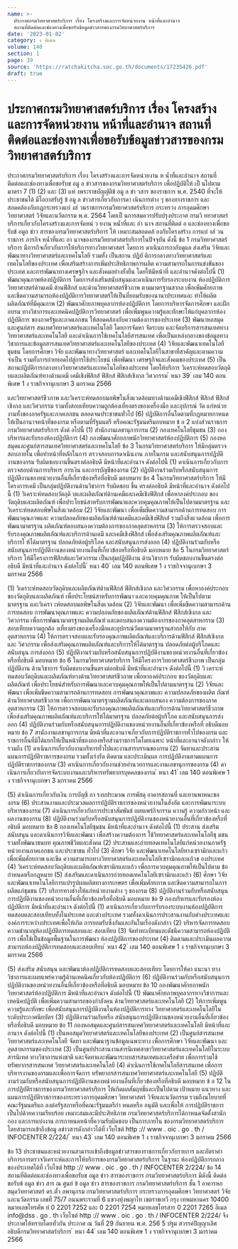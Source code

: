 ```yaml
---
name: >-
  ประกาศกรมวิทยาศาสตร์บริการ เรื่อง โครงสร้างและการจัดหน่วยงาน หน้าที่และอำนาจ
  สถานที่ติดต่อและช่องทางเพื่อขอรับข้อมูลข่าวสารของกรมวิทยาศาสตร์บริการ
date: '2023-01-02'
category: ง พิเศษ
volume: 140
section: 1
page: 39
source: 'https://ratchakitcha.soc.go.th/documents/17235426.pdf'
draft: true
---
```


# ประกาศกรมวิทยาศาสตร์บริการ เรื่อง โครงสร้างและการจัดหน่วยงาน หน้าที่และอำนาจ สถานที่ติดต่อและช่องทางเพื่อขอรับข้อมูลข่าวสารของกรมวิทยาศาสตร์บริการ

ประกาศกรมวิทยาศาสตร์บริการ เรื่อง โครงสร้างและการจัดหน่วยงาน ห น้ำที่และอำนาจ สถานที่ ติดต่อและช่องทางเพื่อขอรับข อมู ล ข่าวสารของกรมวิทยาศาสตร์บริการ เพื่อปฏิบัติให้ เป็ นไปตามมาตรา 7 (1) (2) และ (3) แห่ งพระราชบัญญัติข้ อมู ล ข่า วสาร ของราชการ พ.ศ. 2540 ที่จะให้ ประชาชนได้ มีโอกาสรับรู้ ข้ อมู ล ข่าวสารเกี่ยวกับการดา เนินการต่าง ๆ ของทางราชการ และสอดคล้องกับกฎกระทรวงแบ่ งส่ วนราชการกรมวิทยาศาสตร์บริการ กระทรวง การอุดมศึกษา วิทยาศาสตร์ วิจัยและนวัตกรรม พ.ศ. 2564 โดยเป็ นการสมควรปรับปรุงประกาศ กรมวิ ทยาศาสตร์บริการเกี่ยวกับโครงสร้างและการจัดหน่ ว ยงาน หน้ำที่และ อำ นาจ สถานที่ติดต่ อ และช่องทางเพื่อขอรับข้ อมูล ข่าว สารของกรมวิทยาศาสตร์บริการ ให้ เหมาะสมสอดคล้ องกับโครงสร้าง การแบ่ งส่ วนราชการ ภารกิจ หน้ำที่และ อา นาจของกรมวิทยาศาสตร์บริการในปัจจุบัน ดังนี้ ข้อ 1 กรมวิทยาศาสตร์บริการ มีภารกิจเกี่ยวกับการให้บริการทางวิทยาศาสตร์ โดยการ ดาเนินการกากับดูแล ส่งเสริม วิจัยและพัฒนาทางวิทยาศาสตร์และเทคโนโลยี รวมทั้ง เป็นสถาน ปฏิบั ติการกลางทางวิทยาศาสตร์และเทคโนโลยีของประเทศ เพื่อเสริมสร้างการเพิ่มประสิทธิภาพการผลิต ความสามารถในการแข่งขันของประเทศ และการพัฒนาทางเศรษฐกิจ และสังคมอย่างยั่งยืน โดยให้มีหน้าที่ และอำนาจดังต่อไปนี้ (1) พัฒนาคุณภาพห้องปฏิบัติการ โดยการส่งเสริมสนับสนุนและดาเนินการรับรองระบบงาน ห้องปฏิบัติการวิทยาศาสตร์ด้านเคมี ด้านฟิสิกส์ และด้านวิทยาศาสตร์ชีวภาพ ตามมาตรฐานสากล เพื่อเพิ่มศักยภาพและขีดความสามารถห้องปฏิบัติการวิทยาศาสตร์ให้เป็นที่ยอมรับของนานาประเทศและ ทำให้ผลิตผลิตภัณฑ์ที่มีคุณภาพ (2) พัฒนาศักยภาพบุคลากรห้องปฏิบัติการ โดยการบริหารจัดการศึกษา และฝึกอบรม ทางวิชาการและเทคนิคปฏิบัติการวิทยาศาสตร์ เพื่อเพิ่มพูนความรู้และทักษะให้แก่บุคลากรห้องปฏิบัติการ ของภาครัฐและภาคเอกชน ให้สอดคล้องกับความต้องการของประเทศ (3) พัฒนาหอสมุดและศูนย์สาร สนเทศวิทยาศาสตร์และเทคโนโลยี โดยการจัดหา จัดระบบ และจัดบริการสารสนเทศทางวิทยาศาสตร์และเทคโนโลยี และดำเนินการใช้เทคโนโลยีสารสนเทศ เพื่อเป็นแหล่งกลางของข้อมูลทางวิชาการและข้อมูลสารสนเทศวิทยาศาสตร์และเทคโนโลยีของประเทศ (4) วิจัยและพัฒนาเทคโนโลยีชุมชน โดยการศึกษา วิจัย และพัฒนาทางวิทยาศาสตร์ และเทคโนโลยีในสาขาที่สาคัญและตามความจำเป็น รวมทั้งการถ่ายทอดไปสู่การใช้ประโยชน์ เพื่อพัฒนา เศรษฐกิจและสังคมของประเทศ (5) เป็นสถานปฏิบัติการกลางทางวิทยาศาสตร์และเทคโนโลยีของประเทศ โดยให้บริการ วิเคราะห์ทดสอบวัตถุดิ บและผลิตภัณฑ์ทางด้านเคมี เคมีเชิงฟิสิกส์ ฟิสิกส์ ฟิสิกส์เชิงกล วิศวกรรม ้ หนา 39 ่ เลม 140 ตอนพิเศษ 1 ง ราชกิจจานุเบกษา 3 มกราคม 2566

และวิทยาศาสตร์ชีวภาพ และวิเคราะห์ทดสอบมลพิษในสิ่งแวดล้อมทางด้านเคมีเชิงฟิสิกส์ ฟิสิกส์ ฟิสิกส์เชิงกล และวิศวกรรม รวมทั้งสอบเทียบความถูกต้องเที่ยงตรงของเครื่องมือ และอุปกรณ์ วัด แก่หน่วยงานทั้งของภาครัฐและภาคเอกชน ตลอดจนประชาชนทั่วไป (6) ปฏิบัติการอื่นใดตามที่กฎหมายกาหนดให้เป็นอานาจหน้าที่ของกรม หรือตามที่รัฐมนตรี หรือคณะรัฐมนตรีมอบหมาย ข้ อ 2 แบ่งส่วนราชการกรมวิทยาศาสตร์บริการ ดังต่ อไปนี้ (1) สำนักงานเลขานุการกรม (2) กองเทคโนโลยีชุมชน (3) กองบริหารและรับรองห้องปฏิบัติการ (4) กองพัฒนาศักยภาพนักวิทยาศาสตร์ห้องปฏิบัติการ (5) กองหอสมุดและศูนย์สารสนเทศวิทยาศาสตร์และเทคโนโลยี ข้อ 3 ในกรมวิทยาศาสตร์บริการ ให้มีกลุ่มตรวจสอบภายใน เพื่อทำหน้าที่หลักในการ ตรวจสอบการดาเนินงาน ภายในกรม และสนับสนุนการปฏิบัติงานของกรม รับผิดชอบงานขึ้นตรงต่ออธิบดี มีหน้าที่และอำนาจ ดังต่อไปนี้ (1) ดาเนินการเกี่ยวกับการตรวจสอบด้านการบริหาร การเงิน และการบัญชีของกรม (2) ปฏิบัติงานร่วมกับหรือสนับสนุนการปฏิบัติงานของหน่วยงานอื่นที่เกี่ยวข้องหรือที่อธิบดี มอบหมาย ข้อ 4 ในกรมวิทยาศาสตร์บริการ ให้มีโครงการเคมี เป็นกลุ่มปฏิบัติงานด้านวิชาการ รับผิดชอบ ขึ้น ตรงต่ออธิบดี มีหน้าที่และอำนาจ ดังต่อไปนี้ (1) วิเคราะห์ทดสอบวัตถุดิ บและผลิตภัณฑ์ด้านเคมีและเคมีเชิงฟิสิกส์ เพื่อหาองค์ประกอบ ของวัตถุดิบและผลิตภัณฑ์ เพื่อประโยชน์สาหรับการพัฒนาและควบคุมคุณภาพให้เป็นไปตามมาตรฐาน และวิเคราะห์ทดสอบพิษในสิ่งแวดล้อม (2) วิจัยและพัฒนา เพื่อเพิ่มขีดความสามารถด้านการทดสอบ การพัฒนาคุณภาพและ ความปลอดภัยของผลิตภัณฑ์ด้านเคมีและเคมีเชิงฟิสิกส์ รวมถึงสิ่งแวดล้อม เพื่อการพัฒนามาตรฐาน ผลิตภัณฑ์ตอบสนองความต้องการของภาคอุตสาหกรรม (3) ให้การตรวจสอบและรับรองคุณภาพผลิตภัณฑ์และบริการด้านเคมี และเคมีเชิงฟิสิกส์ เพื่อส่งเสริมคุณภาพผลิตภัณฑ์และบริการใ ห้ได้มาตรฐาน ปลอดภัยต่อผู้บริโภค และสนับสนุนการส่งออก (4) ปฏิบัติงานร่วมกับหรือสนับสนุนการปฏิบัติงานของหน่วยงานอื่นที่เกี่ยวข้องหรือที่อธิบดี มอบหมาย ข้อ 5 ในกรมวิทยาศาสตร์บริการ ให้มีโครงการฟิสิกส์และวิศวกรรม เป็นกลุ่มปฏิบัติงาน ด้านวิชาการ รับผิดชอบงานขึ้นตรงต่ออธิบดี มีหน้าที่และอำนาจ ดังต่อไปนี้ ้ หนา 40 ่ เลม 140 ตอนพิเศษ 1 ง ราชกิจจานุเบกษา 3 มกราคม 2566

(1) วิเคราะห์ทดสอบวัตถุดิบและผลิตภัณฑ์ด้านฟิสิกส์ ฟิสิกส์เชิงกล และวิศวกรรม เพื่อหาองค์ประกอบของวัตถุดิบและผลิตภัณฑ์ เพื่อประโยชน์สาหรับการพัฒนา และควบคุมคุณภาพ ให้เป็นไปตามมาตรฐาน และวิเครา ะห์ทดสอบมลพิษในสิ่งแวดล้อม (2) วิจัยและพัฒนา เพื่อเพิ่มขีดความสามารถด้านการทดสอบ การพัฒนาคุณภาพและ ความปลอดภัยของผลิตภัณฑ์ด้านฟิสิกส์ ฟิสิกส์เชิงกล และวิศวกรรม เพื่อการพัฒนามาตรฐานผลิตภัณฑ์ และตอบสนองความต้องการของภาคอุตสาหกรรม (3) สอบเทียบความถูกต้อ งเที่ยงตรงของเครื่องมือและอุปกรณ์วัดตามมาตรฐานสากลให้กับ ภาคอุตสาหกรรม (4) ให้การตรวจสอบและรับรองคุณภาพผลิตภัณฑ์และบริการด้านฟิสิกส์ ฟิสิกส์เชิงกลและ วิศวกรรม เพื่อส่งเสริมคุณภาพผลิตภัณฑ์และบริการให้ได้มาตรฐาน ปลอดภัยต่อผู้บริโภคและสนับสนุน การส่งออก (5) ปฏิบัติงานร่วมกับหรือสนับสนุนการปฏิบัติงานของหน่วยงานอื่นที่เกี่ยวข้องหรือที่อธิบดี มอบหมาย ข้อ 6 ในกรมวิทยาศาสตร์บริการ ให้มีโครงการวิทยาศาสตร์ชีวภาพ เป็นกลุ่มปฏิบัติงาน ด้านวิชาการ รับผิดชอบงานขึ้นตรงต่ออธิบดี มีหน้าที่และอำนาจ ดังต่อไปนี้ (1) วิ เคราะห์ทดสอบวัตถุดิบและผลิตภัณฑ์ทางด้านวิทยาศาสตร์ชีวภาพ เพื่อหาองค์ประกอบ ของวัตถุดิบและผลิตภัณฑ์ เพื่อประโยชน์สำหรับการพัฒนาและควบคุมคุณภาพให้เป็นไปตามมาตรฐาน (2) วิจัยและพัฒนา เพื่อเพิ่มขีดความสามารถด้านการทดสอบ การพัฒนาคุณภาพและ ความปลอดภัยของผลิต ภัณฑ์ ด้านวิทยาศาสตร์ชีวภาพ เพื่อการพัฒนามาตรฐานผลิตภัณฑ์และตอบสนอง ความต้องการของภาคอุตสาหกรรม (3) ให้การตรวจสอบและรับรองคุณภาพผลิตภัณฑ์และบริการด้านวิทยาศาสตร์ชีวภาพ เพื่อส่งเสริมคุณภาพผลิตภัณฑ์และบริการให้ได้มาตรฐาน ปลอดภัยต่อผู้บริโภค และสนับสนุนการส่งออก (4) ปฏิบัติงานร่วมกับหรือสนับสนุนการปฏิบัติงานของหน่วยงานอื่นที่เกี่ยวข้องหรือที่ อธิบดีมอบหมาย ข้อ 7 สานักงานเลขานุการกรม มีหน้าที่และอานาจเกี่ยวกับการปฏิบัติราชการทั่วไปของกรม และราชการอื่นที่มิได้แยกให้เป็นหน้าที่ของกองหรือส่วนราชการใดโดยเฉพาะ หน้าที่และอานาจดังกล่าว ให้รวมถึง (1) ดาเนินการเกี่ยวกับงานบริหารทั่วไปและงานสารบรรณของกรม (2) จัดทาและประสานแผนการปฏิบัติราชการของกรม รวมทั้งเร่งรัด ติดตาม และประเมินผล การปฏิบัติงานตามแผนการปฏิบัติราชการของกรม (3) ดาเนินการเกี่ยวกับงานช่วยอำนวยการและงานเลขานุการของกรม (4) ดาเนินการเกี่ยวกับการจัดระบบงานและบริหารทรัพยากรบุคคลของกรม ้ หนา 41 ่ เลม 140 ตอนพิเศษ 1 ง ราชกิจจานุเบกษา 3 มกราคม 2566

(5) ดำเนินการเกี่ยวกับเงิน การบัญชี กา รงบประมาณ การพัสดุ อาคารสถานที่ และยานพาหนะขอ งกรม (6) ประสานงานและประมวลผลการปฏิบัติราชการของหน่วยงานในสังกัด และการพัฒนาระบบ บริหารของกรม (7) ดำเนินการเกี่ยวกับการประชาสัมพันธ์ เผยแพร่กิจกรรม ความรู้ ความก้าวหน้า และผลงานของกรม (8) ปฏิบัติงานร่วมกับหรือสนับสนุนการปฏิบัติงานของหน่วยงานอื่นที่เกี่ยวข้องหรือที่อธิบดี มอบหมาย ข้อ 8 กองเทคโนโลยีชุมชน มีหน้าที่และอำนาจ ดังต่อไปนี้ (1) ประสาน ส่งเสริม สนับสนุน และดาเนินการวิจัยและพัฒนา เพื่อสร้างความต้องการ ใช้วิทยาศาสตร์และเทคโนโลยีชุ มชน รวมทั้งพัฒนาชนบท คุณภาพชีวิตและสังคม (2) ประสานและถ่ายทอดเทคโนโลยีแก่หน่วยงานภาครัฐ หน่วยงานภาคเอกชน และประชาชน ทั่วไป (3) ศึกษา วิจัย และพัฒนาเทคโนโลยีทางเซรามิกและแก้ว เพื่อเพิ่มศักยภาพ และขีด ความสามารถทางวิทยาศาสตร์และเทคโนโลยีเซรามิกและแก้วข องประเทศ (4) วิเคราะห์ทดสอบวัตถุดิบและผลิตภัณฑ์เซรามิกและแก้ว เพื่อการควบคุมคุณภาพให้เป็นไปตาม ข้อกำหนดหรือกฎหมาย (5) ส่งเสริมและดาเนินการถ่ายทอดเทคโนโลยีเซรามิกและแก้ว (6) ศึกษา วิจัย และพัฒนาเทคโนโลยีการแปรรูปผลผลิตทางการเกษตร เพื่อเพิ่มศักยภาพ และขีดความสามารถในการผลิตแก่ชุมชน (7) บริการทางช่างให้แก่หน่วยงานต่าง ๆ ของกรม (8) ปฏิบัติงานร่วมกับหรือสนับสนุนการปฏิบัติงานของหน่วยงานอื่นที่เกี่ยวข้องหรือที่อธิบดี มอบหมาย ข้อ 9 กองบริหารและรับรองห้องปฏิบัติการ มีหน้าที่และอำนาจ ดังต่อไปนี้ (1) ดาเนินการเกี่ยวกับการรับรองระบบงานห้องปฏิบัติการทดสอบและสอบเทียบทั้งในประเทศ และต่างประเทศ รวมทั้งดาเนินการประสานงานกับต่างประเทศและองค์การระหว่างประเทศเพื่อให้เกิด การยอมรับซึ่งกันและกันในเรื่องดังกล่าว (2) บริหารจัดการทดสอบความชำนาญห้องปฏิบัติการทดสอบและ สอบเทียบ (3) จัดทำทะเบียนและดัชนีความสามารถห้องปฏิบัติการ เพื่อใช้เป็นข้อมูลพื้นฐานในการพัฒนา ห้องปฏิบัติการของประเทศ (4) ติดตามและประเมินผลความสามารถห้องปฏิบัติการทดสอบและสอบเทียบ ้ หนา 42 ่ เลม 140 ตอนพิเศษ 1 ง ราชกิจจานุเบกษา 3 มกราคม 2566

(5) ส่งเสริม สนับสนุน และพัฒนาห้องปฏิบัติการทดสอบและสอบเทียบ โดยการให้คา แนะนา ทางวิชาการและเผยแพร่ความรู้ด้านเทคนิคเกี่ยวกับห้องปฏิบัติการ (6) ปฏิบัติงานร่วมกับหรือสนับสนุนการปฏิบัติงานของหน่วยงานอื่นที่เกี่ยวข้องหรือที่อธิบดี มอบหมาย ข้อ 10 กองพัฒนาศักยภาพนักวิทยาศาสตร์ห้องปฏิบัติการ มีหน้าที่และอำนาจ ดังต่อไปนี้ (1) พัฒนาศักยภาพบุคลากรทางวิชาการและเทคนิคปฏิบัติ เพื่อเพิ่มความสามารถของกำลังคน ด้านวิทยาศาสตร์และเทคโนโลยี (2) ให้การเพิ่มพูนความรู้และทักษะ เพื่อสนับสนุนการปฏิบัติงานในห้องปฏิบัติการทาง วิทยาศาสตร์และเทคโนโลยีในระดับประกาศนียบัตร (3) ปฏิบัติงานร่วมกับหรือ สนับสนุนการปฏิบัติงานของหน่วยงานอื่นที่เกี่ยวข้องหรือที่อธิบดี มอบหมาย ข้อ 11 กองหอสมุดและศูนย์สารสนเทศวิทยาศาสตร์และเทคโนโลยี มีหน้าที่และอานาจ ดังต่อไปนี้ (1) เป็นหอสมุดวิทยาศาสตร์และเทคโนโลยีของประเทศ (2) เป็นศูนย์สารสนเทศวิทยาศาสตร์และเทคโนโลยี จัดทา และพัฒนาฐานข้อมูลเฉพาะทาง เพื่อการศึกษา วิจัยและพัฒนา และอุตสาหกรรมของประเทศ (3) เป็นศูนย์ประสานงานสารนิเทศสาขาวิทยาศาสตร์และเทคโนโลยีในระบบสารนิเทศ ทางวิชาการแห่งชาติ และจัดทาและพัฒนาระบบสารสนเทศและเครือข่าย เพื่อการร่วมใช้ทรัพยากรสารสนเทศ วิทยาศาสตร์และเทคโนโลยี (4) ดำเนินการใช้เทคโนโลยีสารสนเทศ เพื่อการบริหารงานของกรมและเพื่อการจัดการ ทรัพยากรสารสนเทศวิทยาศาสตร์และเทคโนโลยี (5) ปฏิบัติงานร่วมกับหรือสนับสนุนการปฏิบัติงานของหน่วยงานอื่นที่เกี่ยวข้องหรือที่อธิบดี มอบหมาย ข้ อ 12 ในการปฏิบัติราชการของกรมวิทยาศาสตร์บริการ ให้เกิดผลสัมฤทธิ์และเป็นไปตาม เป้าหมาย แนวทาง และแผนการปฏิบัติราชการของกระทรวงการอุดมศึกษา วิทยาศาสตร์ วิจัยและนวัตกรรม รวมถึงนโยบายที่คณะรัฐมนตรีแถ ลงต่อรัฐสภาหรือที่คณะรัฐมนตรีกำ หนดหรือ อนุมัติ และเพื่อให้ การปฏิบัติราชการเป็นไปด้วยความเรียบร้อย เหมาะสมและมีประสิทธิภาพ กรมวิทยาศาสตร์บริการได้กาหนดจัดตั้งสานัก กอง และการแบ่งงาน การกาหนดหน้าที่ความรับผิดชอบ เป็นการภายใน ของกรมวิทยาศาสตร์บริการ โดยสามารถเข้าถึงข้อมู ลข่าวสารดังกล่าวได้ที่ เว็บไซต์ http :// www . oic . go . th / INFOCENTER 2/224/ ้ หนา 43 ่ เลม 140 ตอนพิเศษ 1 ง ราชกิจจานุเบกษา 3 มกราคม 2566

ข้อ 13 ประชาชนและหน่วยงานสามารถเข้าถึงข้อมูลข่าวสารของราชการเกี่ยวกับรายการ และอัตราค่าบริการการตรวจวิเคราะห์และการให้บริการของกรมวิทยาศาสตร์บริการ ในฐานะ ห้องปฏิบัติการกลางของประเทศได้ที่ เว็บไซต์ http :// www . oic . go . th / INFOCENTER 2/224/ ข้อ 14 สถานที่ติดต่อและช่องทางเพื่อขอรับข อมูล ข่าว สารของราชการ กรมวิทยาศาสตร์บริการ มีดังนี้ ติดต่อขอรับข้ อมูล ข่าว สาร ณ ศูนย์ ข้ อมูล ข่าว สารของราชการ กรมวิทยาศาสตร์บริการ ชั้น 1 อาคารหอสมุดวิทยาศาสตร์ ดร.ตั้ว ลพานุกรม กรมวิทยาศาสตร์บริการ กระทรวงการอุดมศึกษา วิทยาศาสตร์ วิจัยและนวัตกรรม เลขที่ 75/7 ถนนพระรามที่ 6 แขวงทุ่งพญาไท เขตราชเทวี กรุง เทพมหานคร 10400 หมายเลขโทรศัพ ท์ 0 2201 7252 และ 0 2201 7254 หมายเลขโทรสาร 0 2201 7265 อีเมล info@dss . go . th เว็บไซต์ http :// www . oic . go . th / INFOCENTER 2/224/ จึงประกาศให้ทราบโดยทั่วกัน ประกาศ ณ วันที่ 29 กันยายน พ.ศ. 256 5 ปฐม สวรรค์ปัญญาเลิศ อธิบดีกรมวิทยาศาสตร์บริการ ้ หนา 44 ่ เลม 140 ตอนพิเศษ 1 ง ราชกิจจานุเบกษา 3 มกราคม 2566

